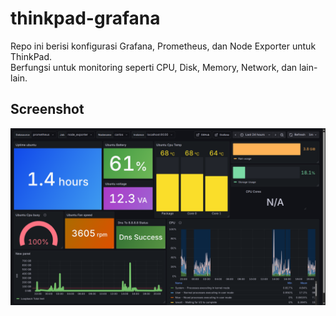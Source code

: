 # thinkpad-grafana

Repo ini berisi konfigurasi Grafana, Prometheus, dan Node Exporter untuk ThinkPad.  
Berfungsi untuk monitoring seperti CPU, Disk, Memory, Network, dan lain-lain.

## Screenshot
![Dashboard Screenshot](images/dashboard.png)
